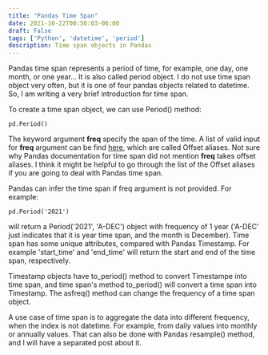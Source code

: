 ```yaml
---
title: "Pandas Time Span"
date: 2021-10-22T00:50:03-06:00
draft: False
tags: ['Python', 'datetime', 'period']
description: Time span objects in Pandas
---
```


Pandas time span represents a period of time, for example, one day, one month, or one year... It is also called period object. I do not use time span object very often, but it is one of four pandas objects related to datetime. So, I am writing a very brief introduction for time span. 

To create a time span object, we can use Period() method:
```
pd.Period()
```
The keyword argument **freq** specify the span of the time. A list of valid input for **freq** argument can be find [here](https://pandas.pydata.org/pandas-docs/stable/user_guide/timeseries.html#offset-aliases), which are called Offset aliases. Not sure why Pandas documentation for time span did not mention **freq** takes offset aliases. I think it might be helpful to go through the list of the Offset aliases if you are going to deal with Pandas time span. 

Pandas can infer the time span if freq argument is not provided. For example:
```
pd.Period('2021')
```
will return a Period('2021', 'A-DEC') object with frequency of 1 year ('A-DEC' just indicates that it is year time span, and the month is December). Time span has some unique attributes, compared with Pandas Timestamp. For example 'start_time' and 'end_time' will return the start and end of the time span, respectively. 

Timestamp objects have to_period() method to convert Timestampe into time span, and time span's method to_period() will convert a time span into Timestamp. The asfreq() method can change the frequency of a time span object.

A use case of time span is to aggregate the data into different frequency, when the index is not datetime. For example, from daily values into monthly or annually values. That can also be done with Pandas resample() method, and I will have a separated post about it.



